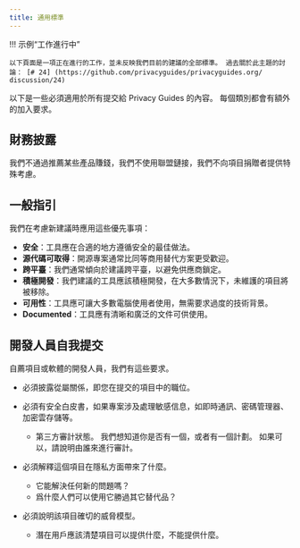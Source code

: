 ```yaml
---
title: 通用標準
---
```


!!! 示例“工作進行中”

    以下頁面是一項正在進行的工作，並未反映我們目前的建議的全部標準。 過去關於此主題的討論： [# 24] (https://github.com/privacyguides/privacyguides.org/ discussion/24)

以下是一些必須適用於所有提交給 Privacy Guides 的內容。 每個類別都會有額外的加入要求。

## 財務披露

我們不通過推薦某些產品賺錢，我們不使用聯盟鏈接，我們不向項目捐贈者提供特殊考慮。

## 一般指引

我們在考慮新建議時應用這些優先事項：

- **安全**：工具應在合適的地方遵循安全的最佳做法。
- **源代碼可取得**：開源專案通常比同等商用替代方案更受歡迎。
- **跨平臺**：我們通常傾向於建議跨平臺，以避免供應商鎖定。
- **積極開發**：我們建議的工具應該積極開發，在大多數情況下，未維護的項目將被移除。
- **可用性**：工具應可讓大多數電腦使用者使用，無需要求過度的技術背景。
- **Documented**：工具應有清晰和廣泛的文件可供使用。

## 開發人員自我提交

自薦項目或軟體的開發人員，我們有這些要求。

- 必須披露從屬關係，即您在提交的項目中的職位。

- 必須有安全白皮書，如果專案涉及處理敏感信息，如即時通訊、密碼管理器、加密雲存儲等。
    - 第三方審計狀態。 我們想知道你是否有一個，或者有一個計劃。 如果可以，請說明由誰來進行審計。

- 必須解釋這個項目在隱私方面帶來了什麼。
    - 它能解決任何新的問題嗎？
    - 爲什麼人們可以使用它勝過其它替代品？

- 必須說明該項目確切的威脅模型。
    - 潛在用戶應該清楚項目可以提供什麼，不能提供什麼。
